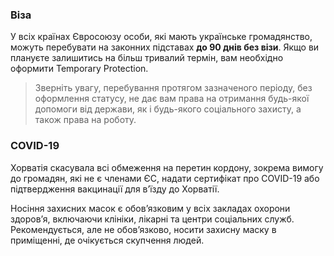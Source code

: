 ### Віза
У всіх країнах Євросоюзу особи, які мають українське громадянство, можуть перебувати на законних підставах **до 90 днів без візи**. Якщо ви плануєте залишитись на більш тривалий термін, вам необхідно оформити Temporary Protection.
>Зверніть увагу, перебування протягом зазначеного періоду, без оформлення статусу, не дає вам права на отримання будь-якої допомоги від держави, як і будь-якого соціального захисту, а також права на роботу.
### COVID-19
Хорватія скасувала всі обмеження на перетин кордону, зокрема вимогу до громадян, які не є членами ЄС, надати сертифікат про COVID-19 або підтвердження вакцинації для в’їзду до Хорватії.

Носіння захисних масок є обов’язковим у всіх закладах охорони здоров’я, включаючи клініки, лікарні та центри соціальних служб. Рекомендується, але не обов’язково, носити захисну маску в приміщенні, де очікується скупчення людей.